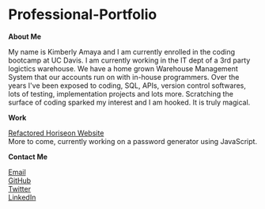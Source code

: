 # Professional-Portfolio

**About Me**

My name is Kimberly Amaya and I am currently enrolled in the coding bootcamp at UC Davis. I am currently
working in the IT dept of a 3rd party logictics warehouse. We have a home grown Warehouse Management System
that our accounts run on with in-house programmers. Over the years I've been exposed to coding, SQL, APIs, 
version control softwares, lots of testing, implementation projects and lots more. Scratching the surface
of coding sparked my interest and I am hooked. It is truly magical.

**Work**

[Refactored Horiseon Website](https://kimberlyamaya.github.io/Horiseon-Refactor)  
More to come, currently working on a password generator using JavaScript.


**Contact Me**

[Email](mailto:kimberly_kimbell@yahoo.com)  
[GitHub](https://github.com/kimberlyamaya)  
[Twitter](https://twitter.com/kimamaya2021)      
[LinkedIn](https://www.linkedin.com/in/kimberly-amaya-39626521b)

